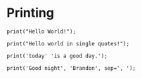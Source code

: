 # Printing

`print("Hello World!");`

`print("Hello world in single quotes!");`

`print('today' 'is a good day.');`

`print('Good night', 'Brandon', sep=', ');`